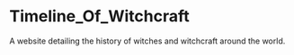 # Timeline_Of_Witchcraft
A website detailing the history of witches and witchcraft around the world.
